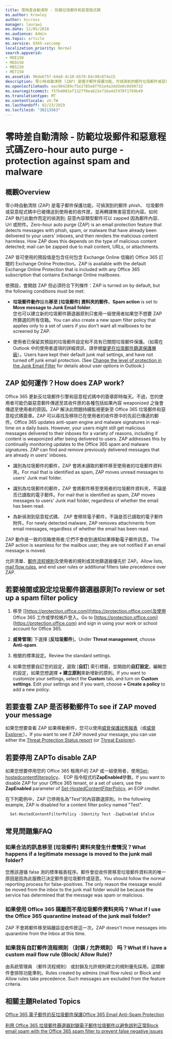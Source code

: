 ```yaml
---
title: 零時差自動清除 - 防範垃圾郵件和惡意程式碼
ms.author: krowley
author: kccross
manager: laurawi
ms.date: 12/05/2018
ms.audience: Admin
ms.topic: article
ms.service: O365-seccomp
localization_priority: Normal
search.appverid:
- MOE150
- MED150
- MBS150
- MET150
ms.assetid: 96deb75f-64e8-4c10-b570-84c99c674e15
description: 零小時自動清除 (ZAP) 是電子郵件保護功能，可偵測到的郵件垃圾郵件或惡意程式碼中已被傳送到使用者的收件匣，並再轉譯無害惡意的內容。如何 ZAP 執行此動作而定的偵測到惡意內容類型。
ms.openlocfilehash: eac984289cf5e2785e8ff61e4a3dd3e0c0d99732
ms.sourcegitcommit: f57b4001ef1327f0ea622e716a4d7d78f1769b49
ms.translationtype: MT
ms.contentlocale: zh-TW
ms.lasthandoff: 02/23/2019
ms.locfileid: "30213563"
---
```

# <a name="zero-hour-auto-purge---protection-against-spam-and-malware"></a><span data-ttu-id="0897e-104">零時差自動清除 - 防範垃圾郵件和惡意程式碼</span><span class="sxs-lookup"><span data-stu-id="0897e-104">Zero-hour auto purge - protection against spam and malware</span></span>

## <a name="overview"></a><span data-ttu-id="0897e-105">概觀</span><span class="sxs-lookup"><span data-stu-id="0897e-105">Overview</span></span>

<span data-ttu-id="0897e-p102">零小時自動清除 (ZAP) 是電子郵件保護功能，可偵測到的郵件 phish、 垃圾郵件或惡意程式碼中已被傳送到使用者的收件匣，並再轉譯無害惡意的內容。如何 ZAP 執行此動作而定的偵測到; 惡意內容類型郵件可以 zapped 因為郵件內容、 Url 或附件。</span><span class="sxs-lookup"><span data-stu-id="0897e-p102">Zero-hour auto purge (ZAP) is an email protection feature that detects messages with phish, spam, or malware that have already been delivered to your users' inboxes, and then renders the malicious content harmless. How ZAP does this depends on the type of malicious content detected; mail can be zapped due to mail content, URLs, or attachments.</span></span>
  
<span data-ttu-id="0897e-108">ZAP 皆可使用的預設值是包含任何包含 Exchange Online 信箱的 Office 365 訂閱的 Exchange Online Protection。</span><span class="sxs-lookup"><span data-stu-id="0897e-108">ZAP is available with the default Exchange Online Protection that is included with any Office 365 subscription that contains Exchange Online mailboxes.</span></span>

<span data-ttu-id="0897e-109">依預設，會開啟 ZAP 但必須符合下列條件：</span><span class="sxs-lookup"><span data-stu-id="0897e-109">ZAP is turned on by default, but the following conditions must be met:</span></span>
  
- <span data-ttu-id="0897e-110">**垃圾郵件動作**設為**移至 [垃圾郵件] 資料夾的郵件**。</span><span class="sxs-lookup"><span data-stu-id="0897e-110">**Spam action** is set to **Move message to Junk Email folder**.</span></span> <br/><span data-ttu-id="0897e-111">您也可以建立新的垃圾郵件篩選器原則只套用一組使用者如果您不想要 ZAP 所篩選的所有信箱。</span><span class="sxs-lookup"><span data-stu-id="0897e-111">You can also create a new spam filter policy that applies only to a set of users if you don't want all mailboxes to be screened by ZAP.</span></span>

- <span data-ttu-id="0897e-p103">使用者已保留其預設的垃圾郵件設定和不具有已關閉垃圾郵件保護。（如需在 Outlook 中的使用者選項的詳細資訊，請參閱[變更在垃圾郵件篩選保護層級](https://support.office.com/article/change-the-level-of-protection-in-the-junk-email-filter-e89c12d8-9d61-4320-8c57-d982c8d52f6b)）。</span><span class="sxs-lookup"><span data-stu-id="0897e-p103">Users have kept their default junk mail settings, and have not turned off junk email protection. (See [Change the level of protection in the Junk Email Filter](https://support.office.com/article/change-the-level-of-protection-in-the-junk-email-filter-e89c12d8-9d61-4320-8c57-d982c8d52f6b) for details about user options in Outlook.)</span></span> 
  
## <a name="how-does-zap-work"></a><span data-ttu-id="0897e-114">ZAP 如何運作？</span><span class="sxs-lookup"><span data-stu-id="0897e-114">How does ZAP work?</span></span>

<span data-ttu-id="0897e-p104">Office 365 更新反垃圾郵件引擎和惡意程式碼中的簽章即時每天。不過，您的使用者可能仍屬惡意郵件傳遞至其收件匣的各種包括如果內容 weaponized 之後會傳遞至使用者的原因。ZAP 解決此問題持續監視更新至 Office 365 垃圾郵件和惡意程式碼簽章。ZAP 可以尋找及移除已在使用者的收件匣中的先前已傳遞的郵件。</span><span class="sxs-lookup"><span data-stu-id="0897e-p104">Office 365 updates anti-spam engine and malware signatures in real-time on a daily basis. However, your users might still get malicious messages delivered to their inboxes for a variety of reasons, including if content is weaponized after being delivered to users. ZAP addresses this by continually monitoring updates to the Office 365 spam and malware signatures. ZAP can find and remove previously delivered messages that are already in users' inboxes.</span></span> 

- <span data-ttu-id="0897e-119">識別為垃圾郵件的郵件，ZAP 會將未讀取的郵件移至使用者的垃圾郵件資料夾。</span><span class="sxs-lookup"><span data-stu-id="0897e-119">For mail that is identified as spam, ZAP moves unread messages to users' Junk mail folder.</span></span> 

- <span data-ttu-id="0897e-120">識別為垃圾郵件的郵件，ZAP 會將郵件移至使用者的垃圾郵件資料夾，不論是否已讀取的電子郵件。</span><span class="sxs-lookup"><span data-stu-id="0897e-120">For mail that is identified as spam, ZAP moves messages to users' Junk mail folder, regardless of whether the email has been read.</span></span>

- <span data-ttu-id="0897e-121">為新偵測到惡意程式碼、 ZAP 會移除電子郵件，不論是否已讀取的電子郵件附件。</span><span class="sxs-lookup"><span data-stu-id="0897e-121">For newly detected malware, ZAP removes attachments from email messages, regardless of whether the email has been read.</span></span> 
  
<span data-ttu-id="0897e-122">ZAP 動作是一致的信箱使用者;它們不會收到通知如果移動電子郵件訊息。</span><span class="sxs-lookup"><span data-stu-id="0897e-122">The ZAP action is seamless for the mailbox user; they are not notified if an email message is moved.</span></span>
  
<span data-ttu-id="0897e-123">允許清單、[郵件流程規則](https://go.microsoft.com/fwlink/p/?LinkId=722755)及使用者的規則或其他篩選器優先於 ZAP。</span><span class="sxs-lookup"><span data-stu-id="0897e-123">Allow lists, [mail flow rules](https://go.microsoft.com/fwlink/p/?LinkId=722755), and end user rules or additional filters take precedence over ZAP.</span></span>
  
## <a name="to-review-or-set-up-a-spam-filter-policy"></a><span data-ttu-id="0897e-124">若要檢閱或設定垃圾郵件篩選器原則</span><span class="sxs-lookup"><span data-stu-id="0897e-124">To review or set up a spam filter policy</span></span>
  
1. <span data-ttu-id="0897e-125">移至 [[https://protection.office.com](https://protection.office.com)及使用 Office 365 工作或學校帳戶登入。</span><span class="sxs-lookup"><span data-stu-id="0897e-125">Go to [https://protection.office.com](https://protection.office.com) and sign in using your work or school account for Office 365.</span></span>

2. <span data-ttu-id="0897e-126">**威脅管理**] 下選擇 [**反垃圾郵件**]。</span><span class="sxs-lookup"><span data-stu-id="0897e-126">Under **Threat management**, choose **Anti-spam**.</span></span>

3. <span data-ttu-id="0897e-127">檢閱的標準設定。</span><span class="sxs-lookup"><span data-stu-id="0897e-127">Review the standard settings.</span></span> 

4. <span data-ttu-id="0897e-p105">如果您想要自訂您的設定，選取 [**自訂**] 索引標籤，並開啟的**自訂設定**。編輯您的設定，如果您想選擇 **+ 建立原則**來新增新的原則。</span><span class="sxs-lookup"><span data-stu-id="0897e-p105">If you want to customize your settings, select the **Custom** tab, and turn on **Custom settings**. Edit your settings and if you want, choose **+ Create a policy** to add a new policy.</span></span> 
    
## <a name="to-see-if-zap-moved-your-message"></a><span data-ttu-id="0897e-130">若要查看 ZAP 是否移動郵件</span><span class="sxs-lookup"><span data-stu-id="0897e-130">To see if ZAP moved your message</span></span>

<span data-ttu-id="0897e-131">如果您想要查看 ZAP 如果移動郵件，您可以使用[威脅保護狀態報表](view-email-security-reports.md#threat-protection-status-report)（或[威脅 Explorer](use-explorer-in-security-and-compliance.md)）。</span><span class="sxs-lookup"><span data-stu-id="0897e-131">If you want to see if ZAP moved your message, you can use either the [Threat Protection Status report](view-email-security-reports.md#threat-protection-status-report) (or [Threat Explorer](use-explorer-in-security-and-compliance.md)).</span></span>
    
## <a name="to-disable-zap"></a><span data-ttu-id="0897e-132">若要停用 ZAP</span><span class="sxs-lookup"><span data-stu-id="0897e-132">To disable ZAP</span></span>
  
<span data-ttu-id="0897e-133">如果您想要停用您的 Office 365 租用戶的 ZAP 或一組使用者，使用[Set-hostedcontentfilterpolicy](https://go.microsoft.com/fwlink/p/?LinkId=722758)、 EOP 指令程式的**ZapEnabled**參數。</span><span class="sxs-lookup"><span data-stu-id="0897e-133">If you want to disable ZAP for your Office 365 tenant, or a set of users, use the **ZapEnabled** parameter of [Set-HostedContentFilterPolicy](https://go.microsoft.com/fwlink/p/?LinkId=722758), an EOP cmdlet.</span></span>
    
<span data-ttu-id="0897e-134">在下列範例中，ZAP 已停用名為"Test"的內容篩選原則。</span><span class="sxs-lookup"><span data-stu-id="0897e-134">In the following example, ZAP is disabled for a content filter policy named "Test".</span></span>
    
```
  Set-HostedContentFilterPolicy -Identity Test -ZapEnabled $false
```

## <a name="faq"></a><span data-ttu-id="0897e-135">常見問題集</span><span class="sxs-lookup"><span data-stu-id="0897e-135">FAQ</span></span>

### <a name="what-happens-if-a-legitimate-message-is-moved-to-the-junk-mail-folder"></a><span data-ttu-id="0897e-136">如果合法的訊息移至 [垃圾郵件] 資料夾發生什麼情況？</span><span class="sxs-lookup"><span data-stu-id="0897e-136">What happens if a legitimate message is moved to the junk mail folder?</span></span>
  
<span data-ttu-id="0897e-p106">您應該遵循 false 測的標準報表程序。郵件會從收件匣移至垃圾郵件資料夾的唯一原因是因為此服務已決定郵件是垃圾郵件或惡意。</span><span class="sxs-lookup"><span data-stu-id="0897e-p106">You should follow the normal reporting process for false-positives. The only reason the message would be moved from the inbox to the junk mail folder would be because the service has determined that the message was spam or malicious.</span></span>
  
### <a name="what-if-i-use-the-office-365-quarantine-instead-of-the-junk-mail-folder"></a><span data-ttu-id="0897e-139">如果使用 Office 365 隔離而不是垃圾郵件資料夾吗？</span><span class="sxs-lookup"><span data-stu-id="0897e-139">What if I use the Office 365 quarantine instead of the junk mail folder?</span></span>
  
<span data-ttu-id="0897e-140">ZAP 不會將郵件移至隔離區從收件匣這一次。</span><span class="sxs-lookup"><span data-stu-id="0897e-140">ZAP doesn't move messages into quarantine from the Inbox at this time.</span></span>
  
### <a name="what-if-i-have-a-custom-mail-flow-rule-block-allow-rule"></a><span data-ttu-id="0897e-141">如果我有自訂郵件流程規則 （封鎖 / 允許規則） 吗？</span><span class="sxs-lookup"><span data-stu-id="0897e-141">What If I have a custom mail flow rule (Block/ Allow Rule)?</span></span>
  
<span data-ttu-id="0897e-p107">由系統管理員 （郵件流程規則） 或封鎖及允許規則建立的規則優先採用。這類郵件會排除功能準則。</span><span class="sxs-lookup"><span data-stu-id="0897e-p107">Rules created by admins (mail flow rules) or Block and Allow rules take precedence. Such messages are excluded from the feature criteria.</span></span>
  
## <a name="related-topics"></a><span data-ttu-id="0897e-144">相關主題</span><span class="sxs-lookup"><span data-stu-id="0897e-144">Related Topics</span></span>

[<span data-ttu-id="0897e-145">Office 365 電子郵件的反垃圾郵件保護</span><span class="sxs-lookup"><span data-stu-id="0897e-145">Office 365 Email Anti-Spam Protection</span></span>](anti-spam-protection.md)
  
[<span data-ttu-id="0897e-146">利用 Office 365 垃圾郵件篩選器封鎖電子郵件垃圾郵件以避免誤判正常</span><span class="sxs-lookup"><span data-stu-id="0897e-146">Block email spam with the Office 365 spam filter to prevent false negative issues</span></span>](block-email-spam-to-prevent-false-negatives.md)
  

